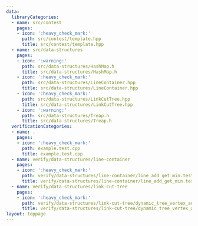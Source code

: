 ```yaml
---
data:
  libraryCategories:
  - name: src/contest
    pages:
    - icon: ':heavy_check_mark:'
      path: src/contest/template.hpp
      title: src/contest/template.hpp
  - name: src/data-structures
    pages:
    - icon: ':warning:'
      path: src/data-structures/HashMap.h
      title: src/data-structures/HashMap.h
    - icon: ':heavy_check_mark:'
      path: src/data-structures/LineContainer.hpp
      title: src/data-structures/LineContainer.hpp
    - icon: ':heavy_check_mark:'
      path: src/data-structures/LinkCutTree.hpp
      title: src/data-structures/LinkCutTree.hpp
    - icon: ':warning:'
      path: src/data-structures/Treap.h
      title: src/data-structures/Treap.h
  verificationCategories:
  - name: .
    pages:
    - icon: ':heavy_check_mark:'
      path: example.test.cpp
      title: example.test.cpp
  - name: verify/data-structures/line-container
    pages:
    - icon: ':heavy_check_mark:'
      path: verify/data-structures/line-container/line_add_get_min.test.cpp
      title: verify/data-structures/line-container/line_add_get_min.test.cpp
  - name: verify/data-structures/link-cut-tree
    pages:
    - icon: ':heavy_check_mark:'
      path: verify/data-structures/link-cut-tree/dynamic_tree_vertex_add_path_sum.test.cpp
      title: verify/data-structures/link-cut-tree/dynamic_tree_vertex_add_path_sum.test.cpp
layout: toppage
---
```

